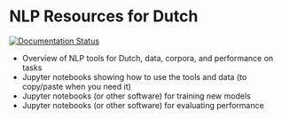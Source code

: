 # NLP Resources for Dutch

[![Documentation Status](https://readthedocs.org/projects/dutch-nlp-resources/badge/?version=latest)](https://dutch-nlp-resources.readthedocs.io/en/latest/?badge=latest)

* Overview of NLP tools for Dutch, data, corpora, and performance on tasks
* Jupyter notebooks showing how to use the tools and data (to copy/paste when you need it)
* Jupyter notebooks (or other software) for training new models
* Jupyter notebooks (or other software) for evaluating performance
